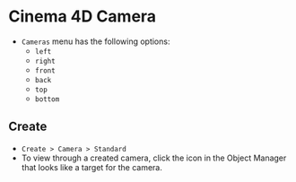 # Cinema 4D Camera

- `Cameras` menu has the following options:
    - `left`
    - `right`
    - `front`
    - `back`
    - `top`
    - `bottom`

## Create

- `Create > Camera > Standard`
- To view through a created camera, click the icon in the Object Manager that looks like a target for the camera.
